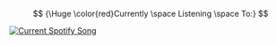 $$
{\Huge \color{red}Currently \space Listening \space To:}
$$



<a href="https://Termito.pythonanywhere.com/link">
  <img
    src="https://Termito.pythonanywhere.com?scan=true&eq_color=rainbow&theme=dark"
    alt="Current Spotify Song"
  />
</a>
